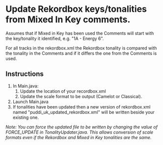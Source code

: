 # Update Rekordbox keys/tonalities from Mixed In Key comments.

Assumes that if Mixed in Key has been used the Comments will start with the key/tonality it identified, e.g. "1A - Energy 6".

For all tracks in the rekordbox.xml the Rekordbox tonality is compared with the tonality in the Comments and if it differs the one from the Comments is used.

## Instructions

1. In Main.java:
    1. Update the location of your recordbox.xml
    1. Update the scale format to be output (Camelot or Classical).
1. Launch Main.java
1. If tonalities have been updated then a new version of rekordbox.xml named "puddi_uk_updated_rekordbox.xml" will be written beside your existing one.

_Note: You can force the updated file to be written by changing the value of FORCE_UPDATE in TonalityUpdater.java. This allows conversion of scale formats even if the Rekordbox and Mixed in Key tonalities are the same._
